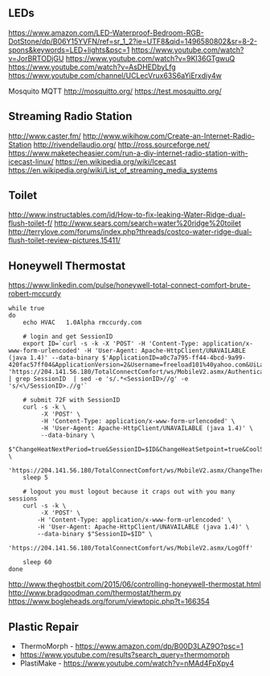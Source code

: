 
LEDs
----

https://www.amazon.com/LED-Waterproof-Bedroom-RGB-DotStone/dp/B06Y15YVFN/ref=sr_1_2?ie=UTF8&qid=1496580802&sr=8-2-spons&keywords=LED+lights&psc=1
https://www.youtube.com/watch?v=JorBRTODjGU
https://www.youtube.com/watch?v=9KI36GTgwuQ
https://www.youtube.com/watch?v=AsDHEDbyLfg
https://www.youtube.com/channel/UCLecVrux63S6aYiErxdiy4w

Mosquito MQTT
http://mosquitto.org/
https://test.mosquitto.org/

Streaming Radio Station
-----------------------

http://www.caster.fm/
http://www.wikihow.com/Create-an-Internet-Radio-Station
http://rivendellaudio.org/
http://ross.sourceforge.net/
https://www.maketecheasier.com/run-a-diy-internet-radio-station-with-icecast-linux/
https://en.wikipedia.org/wiki/Icecast
https://en.wikipedia.org/wiki/List_of_streaming_media_systems

Toilet
------

http://www.instructables.com/id/How-to-fix-leaking-Water-Ridge-dual-flush-toilet-f/
http://www.sears.com/search=water%20ridge%20toilet
http://terrylove.com/forums/index.php?threads/costco-water-ridge-dual-flush-toilet-review-pictures.15411/

Honeywell Thermostat
--------------------

https://www.linkedin.com/pulse/honeywell-total-connect-comfort-brute-robert-mccurdy

```
while true
do
    echo HVAC   1.0Alpha rmccurdy.com

    # login and get SessionID
    export ID=`curl -s -k -X 'POST' -H 'Content-Type: application/x-www-form-urlencoded' -H 'User-Agent: Apache-HttpClient/UNAVAILABLE (java 1.4)' --data-binary $'ApplicationID=a0c7a795-ff44-4bcd-9a99-420fac57ff04&ApplicationVersion=2&Username=freeload101%40yahoo.com&UiLanguage=English&Password=YOURPASSWORDHERE' 'https://204.141.56.180/TotalConnectComfort/ws/MobileV2.asmx/AuthenticateUserLogin' | grep SessionID  | sed -e 's/.*<SessionID>//g' -e 's/<\/SessionID>.//g'`

    # submit 72F with SessionID 
    curl -s -k \
         -X 'POST' \
         -H 'Content-Type: application/x-www-form-urlencoded' \
         -H 'User-Agent: Apache-HttpClient/UNAVAILABLE (java 1.4)' \
         --data-binary \
         $"ChangeHeatNextPeriod=true&SessionID=$ID&ChangeHeatSetpoint=true&CoolSetpoint=72&CoolNextPeriod=95&ChangeStatusHeat=true&SystemSwitch=3&HeatSetpoint=68&ChangeCoolNextPeriod=true&StatusCool=1&ThermostatID=599354&ChangeCoolSetpoint=true&HeatNextPeriod=95&StatusHeat=1&ChangeStatusCool=true&ChangeSystemSwitch=true" \
         'https://204.141.56.180/TotalConnectComfort/ws/MobileV2.asmx/ChangeThermostatUI'
    sleep 5

    # logout you must logout because it craps out with you many sessions
    curl -s -k \
         -X 'POST' \
        -H 'Content-Type: application/x-www-form-urlencoded' \
        -H 'User-Agent: Apache-HttpClient/UNAVAILABLE (java 1.4)' \
        --data-binary $"SessionID=$ID" \
        'https://204.141.56.180/TotalConnectComfort/ws/MobileV2.asmx/LogOff'

    sleep 60
done
```

http://www.theghostbit.com/2015/06/controlling-honeywell-thermostat.html
http://www.bradgoodman.com/thermostat/therm.py
https://www.bogleheads.org/forum/viewtopic.php?t=166354

Plastic Repair
---------------

 * ThermoMorph - https://www.amazon.com/dp/B00D3LAZ9O?psc=1
 * https://www.youtube.com/results?search_query=thermomorph
 * PlastiMake - https://www.youtube.com/watch?v=nMAd4FpXpy4

<!-- vim: set autoindent expandtab sw=4 syntax=markdown: -->
